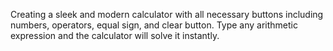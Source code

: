 Creating a sleek and modern calculator with all necessary buttons including numbers, operators, equal sign, and clear button. 
Type any arithmetic expression and the calculator will solve it instantly.
